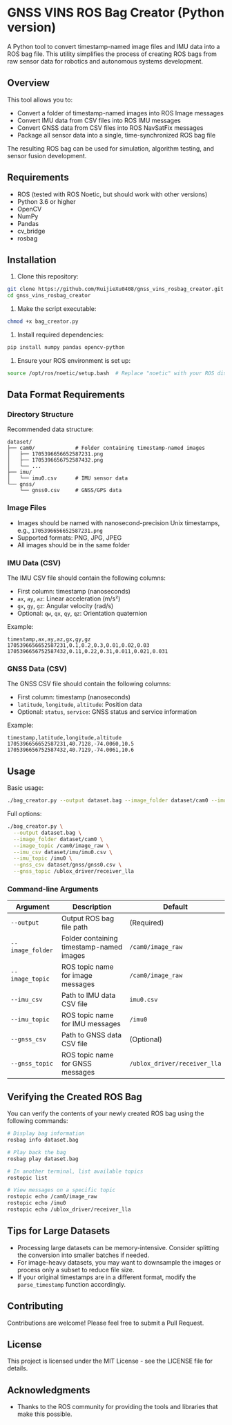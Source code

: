 # GNSS VINS ROS Bag Creator (Python version)

A Python tool to convert timestamp-named image files and IMU data into a ROS bag file. This utility simplifies the process of creating ROS bags from raw sensor data for robotics and autonomous systems development.

## Overview

This tool allows you to:

- Convert a folder of timestamp-named images into ROS Image messages
- Convert IMU data from CSV files into ROS IMU messages
- Convert GNSS data from CSV files into ROS NavSatFix messages
- Package all sensor data into a single, time-synchronized ROS bag file

The resulting ROS bag can be used for simulation, algorithm testing, and sensor fusion development.

## Requirements

- ROS (tested with ROS Noetic, but should work with other versions)
- Python 3.6 or higher
- OpenCV
- NumPy
- Pandas
- cv_bridge
- rosbag

## Installation

1. Clone this repository:

```bash
git clone https://github.com/RuijieXu0408/gnss_vins_rosbag_creator.git
cd gnss_vins_rosbag_creator
```

1. Make the script executable:

```bash
chmod +x bag_creator.py
```

1. Install required dependencies:

```bash
pip install numpy pandas opencv-python 
```

1. Ensure your ROS environment is set up:

```bash
source /opt/ros/noetic/setup.bash  # Replace "noetic" with your ROS distribution
```

## Data Format Requirements

### Directory Structure

Recommended data structure:

```
dataset/
├── cam0/             # Folder containing timestamp-named images
│   ├── 1705396656652587231.png
│   ├── 1705396656752587432.png
│   └── ...
├── imu/
│   └── imu0.csv      # IMU sensor data
└── gnss/
    └── gnss0.csv     # GNSS/GPS data
```

### Image Files

- Images should be named with nanosecond-precision Unix timestamps, e.g., `1705396656652587231.png`
- Supported formats: PNG, JPG, JPEG
- All images should be in the same folder

### IMU Data (CSV)

The IMU CSV file should contain the following columns:

- First column: timestamp (nanoseconds)
- `ax`, `ay`, `az`: Linear acceleration (m/s²)
- `gx`, `gy`, `gz`: Angular velocity (rad/s)
- Optional: `qw`, `qx`, `qy`, `qz`: Orientation quaternion

Example:

```
timestamp,ax,ay,az,gx,gy,gz
1705396656652587231,0.1,0.2,0.3,0.01,0.02,0.03
1705396656752587432,0.11,0.22,0.31,0.011,0.021,0.031
```

### GNSS Data (CSV)

The GNSS CSV file should contain the following columns:

- First column: timestamp (nanoseconds)
- `latitude`, `longitude`, `altitude`: Position data
- Optional: `status`, `service`: GNSS status and service information

Example:

```
timestamp,latitude,longitude,altitude
1705396656652587231,40.7128,-74.0060,10.5
1705396656752587432,40.7129,-74.0061,10.6
```

## Usage

Basic usage:

```bash
./bag_creator.py --output dataset.bag --image_folder dataset/cam0 --imu_csv dataset/imu/imu0.csv
```

Full options:

```bash
./bag_creator.py \
  --output dataset.bag \
  --image_folder dataset/cam0 \
  --image_topic /cam0/image_raw \
  --imu_csv dataset/imu/imu0.csv \
  --imu_topic /imu0 \
  --gnss_csv dataset/gnss/gnss0.csv \
  --gnss_topic /ublox_driver/receiver_lla
```

### Command-line Arguments

| Argument         | Description                              | Default                      |
| ---------------- | ---------------------------------------- | ---------------------------- |
| `--output`       | Output ROS bag file path                 | (Required)                   |
| `--image_folder` | Folder containing timestamp-named images | `/cam0/image_raw`            |
| `--image_topic`  | ROS topic name for image messages        | `/cam0/image_raw`            |
| `--imu_csv`      | Path to IMU data CSV file                | `imu0.csv`                   |
| `--imu_topic`    | ROS topic name for IMU messages          | `/imu0`                      |
| `--gnss_csv`     | Path to GNSS data CSV file               | (Optional)                   |
| `--gnss_topic`   | ROS topic name for GNSS messages         | `/ublox_driver/receiver_lla` |

## Verifying the Created ROS Bag

You can verify the contents of your newly created ROS bag using the following commands:

```bash
# Display bag information
rosbag info dataset.bag

# Play back the bag
rosbag play dataset.bag

# In another terminal, list available topics
rostopic list

# View messages on a specific topic
rostopic echo /cam0/image_raw
rostopic echo /imu0
rostopic echo /ublox_driver/receiver_lla
```

## Tips for Large Datasets

- Processing large datasets can be memory-intensive. Consider splitting the conversion into smaller batches if needed.
- For image-heavy datasets, you may want to downsample the images or process only a subset to reduce file size.
- If your original timestamps are in a different format, modify the `parse_timestamp` function accordingly.

## Contributing

Contributions are welcome! Please feel free to submit a Pull Request.

## License

This project is licensed under the MIT License - see the LICENSE file for details.

## Acknowledgments

- Thanks to the ROS community for providing the tools and libraries that make this possible.
